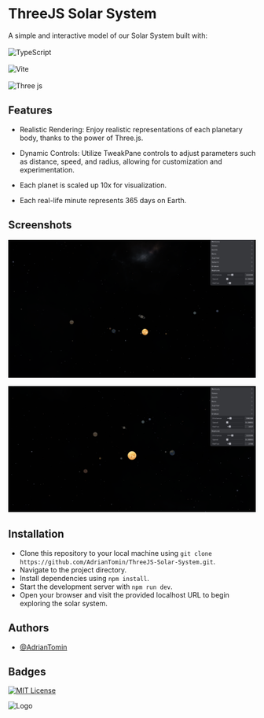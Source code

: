 
# ThreeJS Solar System

A simple and interactive model of our Solar System built with: 
<br/>
<br/>
![TypeScript](https://img.shields.io/badge/typescript-%23007ACC.svg?style=for-the-badge&logo=typescript&logoColor=white)
<br/>
<br/>
![Vite](https://img.shields.io/badge/vite-%23646CFF.svg?style=for-the-badge&logo=vite&logoColor=white)
<br/>
<br/>
![Three js](https://img.shields.io/badge/threejs-black?style=for-the-badge&logo=three.js&logoColor=white)

## Features

- Realistic Rendering: Enjoy realistic representations of each planetary body, thanks to the power of Three.js.

- Dynamic Controls: Utilize TweakPane controls to adjust parameters such as distance, speed, and radius, allowing for customization and experimentation.

- Each planet is scaled up 10x for visualization.

- Each real-life minute represents 365 days on Earth.


## Screenshots

![App Screenshot](https://github.com/AdrianTomin/ThreeJS-Solar-System/blob/main/public/images/demo-1.png?raw=true)

![App Screenshot](https://github.com/AdrianTomin/ThreeJS-Solar-System/blob/main/public/images/demo-2.png?raw=true)




## Installation

- Clone this repository to your local machine using `git clone https://github.com/AdrianTomin/ThreeJS-Solar-System.git`.
- Navigate to the project directory.
- Install dependencies using `npm install`.
- Start the development server with `npm run dev`.
- Open your browser and visit the provided localhost URL to begin exploring the solar system.
## Authors

- [@AdrianTomin](https://www.github.com/AdrianTomin)


## Badges
[![MIT License](https://img.shields.io/badge/License-MIT-green.svg)](https://choosealicense.com/licenses/mit/)


<img src="https://www.svgrepo.com/show/1321/planet.svg" alt="Logo" width="100" height="100">


